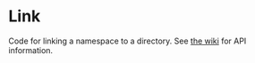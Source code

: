 # Link
Code for linking a namespace to a directory. See [the wiki](https://github.com/abrudz/Link/wiki) for API information.
